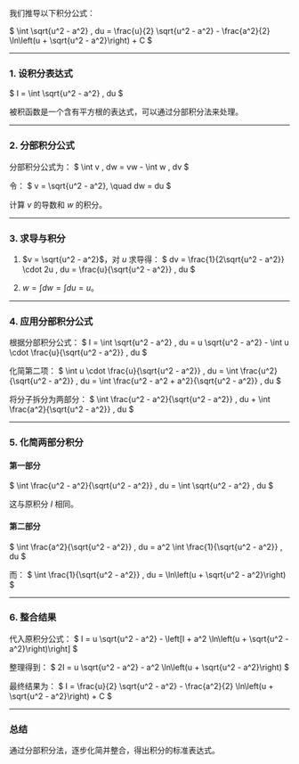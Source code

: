 我们推导以下积分公式：

$
\int \sqrt{u^2 - a^2} \, du = \frac{u}{2} \sqrt{u^2 - a^2} - \frac{a^2}{2} \ln\left(u + \sqrt{u^2 - a^2}\right) + C
$

---

### **1. 设积分表达式**

$
I = \int \sqrt{u^2 - a^2} \, du
$

被积函数是一个含有平方根的表达式，可以通过分部积分法来处理。

---

### **2. 分部积分公式**

分部积分公式为：
$
\int v \, dw = vw - \int w \, dv
$

令：
$
v = \sqrt{u^2 - a^2}, \quad dw = du
$

计算 $v$ 的导数和 $w$ 的积分。

---

### **3. 求导与积分**

1. $v = \sqrt{u^2 - a^2}$，对 $u$ 求导得：
$
dv = \frac{1}{2\sqrt{u^2 - a^2}} \cdot 2u \, du = \frac{u}{\sqrt{u^2 - a^2}} \, du
$

2. $w = \int dw = \int du = u$。

---

### **4. 应用分部积分公式**

根据分部积分公式：
$
I = \int \sqrt{u^2 - a^2} \, du = u \sqrt{u^2 - a^2} - \int u \cdot \frac{u}{\sqrt{u^2 - a^2}} \, du
$

化简第二项：
$
\int u \cdot \frac{u}{\sqrt{u^2 - a^2}} \, du = \int \frac{u^2}{\sqrt{u^2 - a^2}} \, du = \int \frac{u^2 - a^2 + a^2}{\sqrt{u^2 - a^2}} \, du
$

将分子拆分为两部分：
$
\int \frac{u^2 - a^2}{\sqrt{u^2 - a^2}} \, du + \int \frac{a^2}{\sqrt{u^2 - a^2}} \, du
$

---

### **5. 化简两部分积分**

#### **第一部分**
$
\int \frac{u^2 - a^2}{\sqrt{u^2 - a^2}} \, du = \int \sqrt{u^2 - a^2} \, du
$

这与原积分 $I$ 相同。

#### **第二部分**
$
\int \frac{a^2}{\sqrt{u^2 - a^2}} \, du = a^2 \int \frac{1}{\sqrt{u^2 - a^2}} \, du
$

而：
$
\int \frac{1}{\sqrt{u^2 - a^2}} \, du = \ln\left(u + \sqrt{u^2 - a^2}\right)
$

---

### **6. 整合结果**

代入原积分公式：
$
I = u \sqrt{u^2 - a^2} - \left[I + a^2 \ln\left(u + \sqrt{u^2 - a^2}\right)\right]
$

整理得到：
$
2I = u \sqrt{u^2 - a^2} - a^2 \ln\left(u + \sqrt{u^2 - a^2}\right)
$

最终结果为：
$
I = \frac{u}{2} \sqrt{u^2 - a^2} - \frac{a^2}{2} \ln\left(u + \sqrt{u^2 - a^2}\right) + C
$

---

### 总结

通过分部积分法，逐步化简并整合，得出积分的标准表达式。